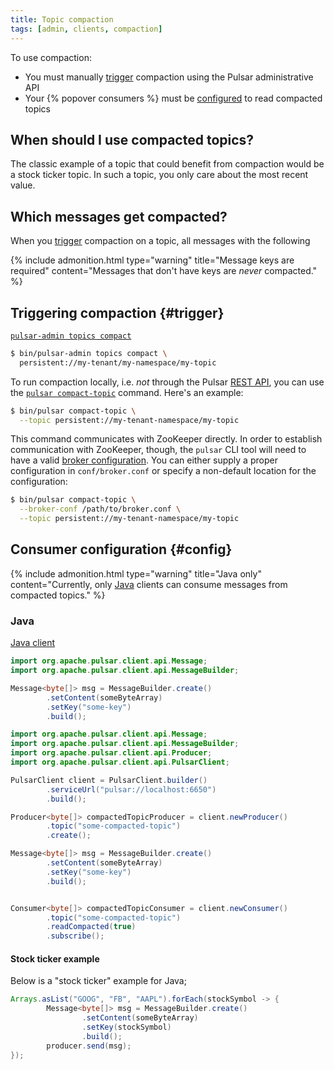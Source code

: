 ```yaml
---
title: Topic compaction
tags: [admin, clients, compaction]
---
```


To use compaction:

* You must manually [trigger](#trigger) compaction using the Pulsar administrative API
* Your {% popover consumers %} must be [configured](#config) to read compacted topics

## When should I use compacted topics?

The classic example of a topic that could benefit from compaction would be a stock ticker topic. In such a topic, you only care about the most recent value.

## Which messages get compacted?

When you [trigger](#trigger) compaction on a topic, all messages with the following

{% include admonition.html type="warning" title="Message keys are required"
content="Messages that don't have keys are *never* compacted." %}

## Triggering compaction {#trigger}

[`pulsar-admin topics compact`](../../CliTools#pulsar-admin-topics-compact)

```bash
$ bin/pulsar-admin topics compact \
  persistent://my-tenant/my-namespace/my-topic
```

To run compaction locally, i.e. *not* through the Pulsar [REST API](../../reference/RestApi), you can use the [`pulsar compact-topic`](../../CliTools#pulsar-compact-topic) command. Here's an example:

```bash
$ bin/pulsar compact-topic \
  --topic persistent://my-tenant-namespace/my-topic
```

This command communicates with ZooKeeper directly. In order to establish communication with ZooKeeper, though, the `pulsar` CLI tool will need to have a valid [broker configuration](../../Configuration#broker). You can either supply a proper configuration in `conf/broker.conf` or specify a non-default location for the configuration:

```bash
$ bin/pulsar compact-topic \
  --broker-conf /path/to/broker.conf \
  --topic persistent://my-tenant-namespace/my-topic
```

## Consumer configuration {#config}

{% include admonition.html type="warning" title="Java only" content="Currently, only [Java](#java) clients can consume messages from compacted topics." %}

### Java

[Java client](../../clients/Java)

```java
import org.apache.pulsar.client.api.Message;
import org.apache.pulsar.client.api.MessageBuilder;

Message<byte[]> msg = MessageBuilder.create()
        .setContent(someByteArray)
        .setKey("some-key")
        .build();
```

```java
import org.apache.pulsar.client.api.Message;
import org.apache.pulsar.client.api.MessageBuilder;
import org.apache.pulsar.client.api.Producer;
import org.apache.pulsar.client.api.PulsarClient;

PulsarClient client = PulsarClient.builder()
        .serviceUrl("pulsar://localhost:6650")
        .build();

Producer<byte[]> compactedTopicProducer = client.newProducer()
        .topic("some-compacted-topic")
        .create();

Message<byte[]> msg = MessageBuilder.create()
        .setContent(someByteArray)
        .setKey("some-key")
        .build();
```

```java

Consumer<byte[]> compactedTopicConsumer = client.newConsumer()
        .topic("some-compacted-topic")
        .readCompacted(true)
        .subscribe();
```

#### Stock ticker example

Below is a "stock ticker" example for Java;

```java
Arrays.asList("GOOG", "FB", "AAPL").forEach(stockSymbol -> {
        Message<byte[]> msg = MessageBuilder.create()
                .setContent(someByteArray)
                .setKey(stockSymbol)
                .build();
        producer.send(msg);
});
```
